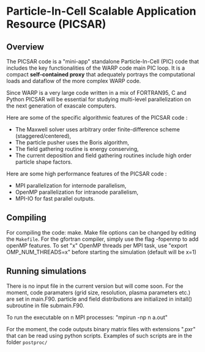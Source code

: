 **Particle-In-Cell Scalable Application Resource (PICSAR)**
============================================================

**Overview**
------------

The PICSAR code is a "mini-app" standalone Particle-In-Cell (PIC) code that includes
the key functionalities of the WARP code main PIC loop. It is a 
compact **self-contained proxy** that adequately portrays the computational loads
and dataflow of the more complex WARP code. 

Since WARP is a very large code written in a mix of FORTRAN95, C and Python 
PICSAR will be essential for studying multi-level parallelization on the next
generation of exascale computers. 

Here are some of the specific algorithmic features of the PICSAR code :  

* The Maxwell solver uses arbitrary order finite-difference scheme (staggered/centered), 
* The particle pusher uses the Boris algorithm,
* The field gathering routine is energy conserving, 
* The current deposition and field gathering routines include high order particle shape factors.

Here are some high performance features of the PICSAR code :

* MPI parallelization for internode parallelism, 
* OpenMP parallelization for intranode parallelism,
* MPI-IO for fast parallel outputs.

**Compiling**
-------------

For compiling the code: make. Make file options can be changed by editing the `Makefile`. For the gfortran compiler, simply use the flag -fopenmp to add openMP features. To set "x" OpenMP threads per MPI task, use "export OMP_NUM_THREADS=x" before starting the simulation (default will be x=1)

**Running simulations**
-----------------------

There is no input file in the current version but will come soon. For the moment, code paramaters (grid size, resolution, plasma parameters etc.) are set in main.F90. particle and field distributions are initialized in initall() subroutine in file submain.F90.

To run the executable on n MPI processes: "mpirun -np n a.out"

For the moment, the code outputs binary matrix files with extensions ".pxr" that can be read using python scripts. Examples of such scripts are in the folder `postproc/`